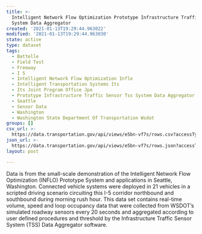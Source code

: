 ```yaml
---
title: >-
  Intelligent Network Flow Optimization Prototype Infrastructure Traffic Sensor
  System Data Aggregator
created: '2021-01-13T19:29:44.963022'
modified: '2021-01-13T19:29:44.963030'
state: active
type: dataset
tags:
  - Battelle
  - Field Test
  - Freeway
  - I 5
  - Intelligent Network Flow Optimization Inflo
  - Intelligent Transportation Systems Its
  - Its Joint Program Office Jpo
  - Prototype Infrastructure Traffic Sensor Tss System Data Aggregator
  - Seattle
  - Sensor Data
  - Washington
  - Washington State Department Of Transportation Wsdot
groups: []
csv_url: >-
  https://data.transportation.gov/api/views/e5bn-vf7s/rows.csv?accessType=DOWNLOAD
json_url: >-
  https://data.transportation.gov/api/views/e5bn-vf7s/rows.json?accessType=DOWNLOAD
layout: post

---
```

Data is from the small-scale demonstration of the Intelligent Network Flow Optimization (INFLO) Prototype System and applications in Seattle, Washington. Connected vehicle systems were deployed in 21 vehicles in a scripted driving scenario circuiting this I-5 corridor northbound and southbound during morning rush hour. This data set contains real-time volume, speed and loop occupancy data that were collected from WSDOT’s simulated roadway sensors every 20 seconds and aggregated according to user defined procedures and threshold by the Infrastructure Traffic Sensor System (TSS) Data Aggregator software.

